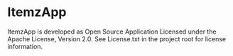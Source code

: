 # ItemzApp
ItemzApp is developed as Open Source Application Licensed under the Apache License, Version 2.0. See License.txt in the project root for license information.
